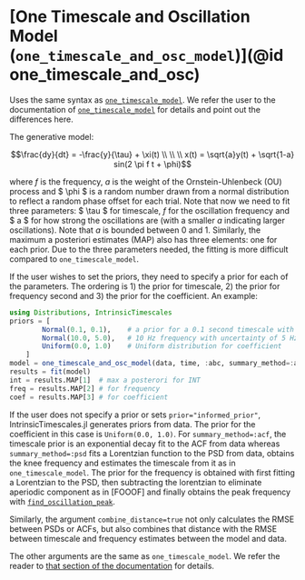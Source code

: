 # [One Timescale and Oscillation Model (`one_timescale_and_osc_model`)](@id one_timescale_and_osc)

Uses the same syntax as [`one_timescale_model`](one_timescale.md). We refer the user to the documentation of [`one_timescale_model`](one_timescale.md) for details and point out the differences here. 

The generative model: 

```math
\frac{dy}{dt} = -\frac{y}{\tau} + \xi(t) \\
\\
\\
x(t) = \sqrt{a}y(t) + \sqrt{1-a} sin(2 \pi f t + \phi)
```

where $f$ is the frequency, $a$ is the weight of the Ornstein-Uhlenbeck (OU) process and $ \phi $ is a random number drawn from a normal distribution to reflect a random phase offset for each trial. Note that now we need to fit three parameters: $ \tau $ for timescale, $f$ for the oscillation frequency and $ a $ for how strong the oscillations are (with a smaller $a$ indicating larger oscillations). Note that $a$ is bounded between 0 and 1. Similarly, the maximum a posteriori estimates (MAP) also has three elements: one for each prior. Due to the three parameters needed, the fitting is more difficult compared to  `one_timescale_model`. 

If the user wishes to set the priors, they need to specify a prior for each of the parameters. The ordering is 1) the prior for timescale, 2) the prior for frequency second and 3) the prior for the coefficient. An example:

```julia
using Distributions, IntrinsicTimescales
priors = [
        Normal(0.1, 0.1),    # a prior for a 0.1 second timescale with an uncertainty of 0.1
        Normal(10.0, 5.0),   # 10 Hz frequency with uncertainty of 5 Hz
        Uniform(0.0, 1.0)    # Uniform distribution for coefficient
    ]
model = one_timescale_and_osc_model(data, time, :abc, summary_method=:acf, prior=priors)
results = fit(model)
int = results.MAP[1]  # max a posterori for INT
freq = results.MAP[2] # for frequency
coef = results.MAP[3] # for coefficient
```

If the user does not specify a prior or sets `prior="informed_prior"`, IntrinsicTimescales.jl generates priors from data. The prior for the coefficient in this case is `Uniform(0.0, 1.0)`. For `summary_method=:acf`, the timescale prior is an exponential decay fit to the ACF from data whereas `summary_method=:psd` fits a Lorentzian function to the PSD from data, obtains the knee frequency and estimates the timescale from it as in `one_timescale_model`. The prior for the frequency is obtained with first fitting a Lorentzian to the PSD, then subtracting the lorentzian to eliminate aperiodic component as in [FOOOF] and finally obtains the peak frequency with [`find_oscillation_peak`](@ref). 

Similarly, the argument `combine_distance=true` not only calculates the RMSE between PSDs or ACFs, but also combines that distance with the RMSE between timescale and frequency estimates between the model and data. 

The other arguments are the same as `one_timescale_model`. We refer the reader to [that section of the documentation](one_timescale.md) for details. 
